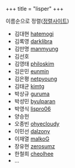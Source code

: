 +++
title = "lisper"
+++

이름순으로 정렬([정렬사이트](https://alphabetizer.flap.tv/))

- 김대현 [hatemogi](https://github.com/hatemogi)
- 김록영 [darklibra](https://github.com/darklibra)
- 김만명 [manmyung](https://github.com/manmyung)
- 김선호
- 김영태 [philoskim](https://github.com/philoskim)
- 김은민 [eunmin](https://github.com/eunmin)
- 김은평 [netpyoung](https://github.com/netpyoung)
- 김태균 [kimtg](https://github.com/kimtg)
- 박상규 [guruma](https://github.com/guruma)
- 박성민 [byulparan](https://github.com/byulparan)
- 박영식 [lispro06](https://github.com/lispro06)
- 양승헌
- 오종빈 [ohyecloudy](https://github.com/ohyecloudy)
- 이민선 [dalzony](https://github.com/dalzony)
- 이재열 [malkoG](https://github.com/malkoG)
- 장유현 [zerosumz](https://github.com/zerosumz)
- 한철희 [cheolhee](https://github.com/cheolhee)
- ...